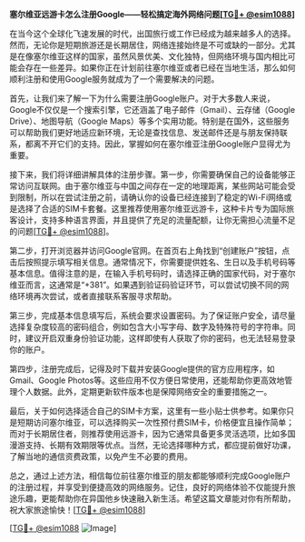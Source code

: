 **塞尔维亚远游卡怎么注册Google——轻松搞定海外网络问题[[TG💪+ @esim1088](https://t.me/s/esim1088)]**

在当今这个全球化飞速发展的时代，出国旅行或工作已经成为越来越多人的选择。然而，无论你是短期旅游还是长期居住，网络连接始终是不可或缺的一部分。尤其是在像塞尔维亚这样的国家，虽然风景优美、文化独特，但网络环境与国内相比可能会存在一些差异。如果你正在计划前往塞尔维亚或者已经在当地生活，那么如何顺利注册和使用Google服务就成为了一个需要解决的问题。

首先，让我们来了解一下为什么需要注册Google账户。对于大多数人来说，Google不仅仅是一个搜索引擎，它还涵盖了电子邮件（Gmail）、云存储（Google Drive）、地图导航（Google Maps）等多个实用功能。特别是在国外，这些服务可以帮助我们更好地适应新环境，无论是查找信息、发送邮件还是与朋友保持联系，都离不开它们的支持。因此，掌握如何在塞尔维亚注册Google账户显得尤为重要。

接下来，我们将详细讲解具体的注册步骤。第一步，你需要确保自己的设备能够正常访问互联网。由于塞尔维亚与中国之间存在一定的地理距离，某些网站可能会受到限制，所以在尝试注册之前，请确认你的设备已经连接到了稳定的Wi-Fi网络或是选择了合适的SIM卡套餐。这里推荐使用塞尔维亚远游卡，这种卡片专为国际旅客设计，支持多种语言界面，并且提供了充足的流量配额，让你无需担心流量不足的问题[[TG💪+ @esim1088](https://t.me/s/esim1088)]。

第二步，打开浏览器并访问Google官网。在首页右上角找到“创建账户”按钮，点击后按照提示填写相关信息。通常情况下，你需要提供姓名、生日以及手机号码等基本信息。值得注意的是，在输入手机号码时，请选择正确的国家代码，对于塞尔维亚而言，这通常是“+381”。如果遇到验证码验证环节，可以尝试切换不同的网络环境再次尝试，或者直接联系客服寻求帮助。

第三步，完成基本信息填写后，系统会要求设置密码。为了保证账户安全，请尽量选择复杂度较高的密码组合，例如包含大小写字母、数字及特殊符号的字符串。同时，建议开启双重身份验证功能，这样即使有人获取了你的密码，也无法轻易登录你的账户。

第四步，注册完成后，记得及时下载并安装Google提供的官方应用程序，如Gmail、Google Photos等。这些应用不仅方便日常使用，还能帮助你更高效地管理个人数据。此外，定期更新软件版本也是保障网络安全的重要措施之一。

最后，关于如何选择适合自己的SIM卡方案，这里有一些小贴士供参考。如果你只是短期访问塞尔维亚，可以选择购买一次性预付费SIM卡，价格便宜且操作简单；而对于长期居住者，则推荐使用远游卡，因为它通常具备更多灵活选项，比如多国漫游支持、长期有效期限等优点。当然，无论选择哪种方式，都应提前做好功课，了解当地的通信资费政策，以免产生不必要的费用。

总之，通过上述方法，相信每位前往塞尔维亚的朋友都能够顺利完成Google账户的注册过程，并享受到便捷高效的网络服务。记住，良好的网络体验不仅能提升旅途乐趣，更能帮助你在异国他乡快速融入新生活。希望这篇文章能对你有所帮助，祝大家旅途愉快！[[TG💪+ @esim1088](https://t.me/s/esim1088)]

[[TG💪+ @esim1088](https://t.me/s/esim1088) ![Image](https://i.postimg.cc/4NQfJmqS/Snipaste-2025-05-13-00-14-12.png)]